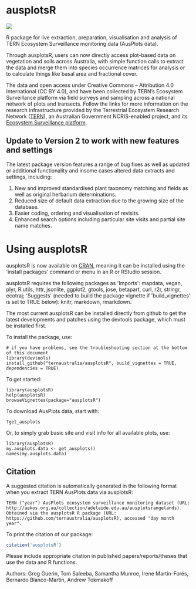 # ausplotsR
[![](https://cranlogs.r-pkg.org/badges/ausplotsR)](https://cran.r-project.org/package=ausplotsR)

R package for live extraction, preparation, visualisation and analysis of TERN Ecosystem Surveillance monitoring data (AusPlots data).

Through ausplotsR, users can now directly access plot-based data on vegetation and soils across Australia, with simple function calls to extract the data and merge them into species occurrence matrices for analysis or to calculate things like basal area and fractional cover.

The data  and open access under Creative Commons – Attribution 4.0 International (CC BY 4.0), and have been collected by TERN’s Ecosystem Surveillance platform via field surveys and sampling across a national network of plots and transects. Follow the links for more information on the research infrastructure provided by the Terrestrial Ecosystem Research Network ([TERN](https://www.tern.org.au)), an Australian Government NCRIS-enabled project, and its [Ecosystem Surveillance platform](https://www.tern.org.au/tern-observatory/tern-ecosystem-surveillance/).

## Update to Version 2 to work with new features and settings

The latest package version features a range of bug fixes as well as updated or additional functionality and insome cases altered data extracts and settings, including:
 1. New and improved standardised plant taxonomy matching and fields as well as original herbarium determinations.
 1. Reduced size of default data extraction due to the growing size of the database.
 1. Easier coding, ordering and visualisation of revisits.
 1. Enhanced search options including particular site visits and partial site name matches.

# Using ausplotsR

ausplotsR is now available on [CRAN](https://cran.r-project.org/web/packages/ausplotsR/index.html), meaning it can be installed using the 'install packages' command or menu in an R or RStudio session.

ausplotsR requires the following packages as 'Imports': mapdata, vegan, plyr, R.utils, httr, jsonlite, ggplot2, gtools, jose, betapart, curl, r2r, stringr, ecotraj; 'Suggests' (needed to build the package vignette if 'build_vignettes' is set to TRUE below): knitr, markdown, rmarkdown.

The most current ausplotsR can be installed directly from github to get the latest developments and patches using the devtools package, which must be installed first.
 
To install the package, use:

```
# if you have problems, see the troubleshooting section at the bottom of this document
library(devtools)
install_github("ternaustralia/ausplotsR", build_vignettes = TRUE, dependencies = TRUE)
```


To get started:

```
library(ausplotsR)
help(ausplotsR)
browseVignettes(package="ausplotsR")
```

To download AusPlots data, start with:

```
?get_ausplots
```

Or, to simply grab basic site and visit info for all available plots, use:

```
library(ausplotsR)
my.ausplots.data <- get_ausplots()
names(my.ausplots.data)
```

## Citation

A suggested citation is automatically generated in the following format when you extract TERN AusPlots data via ausplotsR:

```
TERN ("year") AusPlots ecosystem surveillance monitoring dataset (URL: http://aekos.org.au/collection/adelaide.edu.au/ausplotsrangelands). Obtained via the ausplotsR R package (URL: https://github.com/ternaustralia/ausplotsR), accessed "day month year".
```

To print the citation of our package:
```R
citation('ausplotsR')
```

Please include appropriate citation in published papers/reports/theses that use the data and R functions.

Authors: Greg Guerin, Tom Saleeba, Samantha Munroe, Irene Martín-Forés, Bernardo Blanco-Martin, Andrew Tokmakoff
